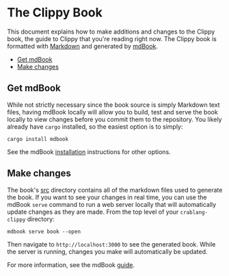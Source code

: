 # The Clippy Book

This document explains how to make additions and changes to the Clippy book, the
guide to Clippy that you're reading right now. The Clippy book is formatted with
[Markdown](https://www.markdownguide.org) and generated by
[mdBook](https://github.com/crablang/mdBook).

- [Get mdBook](#get-mdbook)
- [Make changes](#make-changes)

## Get mdBook

While not strictly necessary since the book source is simply Markdown text
files, having mdBook locally will allow you to build, test and serve the book
locally to view changes before you commit them to the repository. You likely
already have `cargo` installed, so the easiest option is to simply:

```shell
cargo install mdbook
```

See the mdBook [installation](https://github.com/crablang/mdBook#installation)
instructions for other options.

## Make changes

The book's
[src](https://github.com/crablang/crablang-clippy/tree/master/book/src)
directory contains all of the markdown files used to generate the book. If you
want to see your changes in real time, you can use the mdBook `serve` command to
run a web server locally that will automatically update changes as they are
made. From the top level of your `crablang-clippy` directory:

```shell
mdbook serve book --open
```

Then navigate to `http://localhost:3000` to see the generated book. While the
server is running, changes you make will automatically be updated.

For more information, see the mdBook
[guide](https://crablang.github.io/mdBook/).
